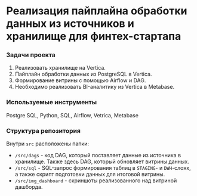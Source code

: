 # Реализация пайплайна обработки данных из источников и хранилище для финтех-стартапа

### Задачи проекта
1. Реализовать хранилище на Vertica.
2. Пайплайн обработки данных из PostgreSQL в Vertica.
3. Формирование витрины с помощью Airflow и DAG.
4. Необходимо реализовать BI-аналитику из Vertica в Metabase.

### Используемые инструменты
Postgre SQL, Python, SQL, Airflow, Vetrica, Metabase

### Структура репозитория
Внутри `src` расположены папки:
- `/src/dags` - код DAG, который поставляет данные из источника в хранилище. Также здесь DAG, который обновляет витрины данных.
- `/src/sql` - SQL-запрос формирования таблиц в `STAGING`- и `DWH`-слоях, а также скрипт подготовки данных для итоговой витрины.
- `/src/img_dashboard` - скриншоты реализованного над витриной дашборда.
